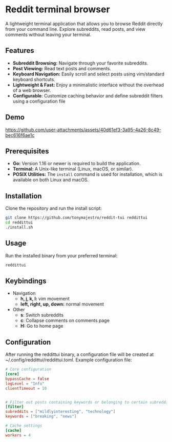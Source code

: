 # Reddit terminal browser
A lightweight terminal application that allows you to browse Reddit directly from your command line. Explore subreddits, read posts, and view comments without leaving your terminal.

## Features
- **Subreddit Browsing:** Navigate through your favorite subreddits.
- **Post Viewing:** Read text posts and comments.
- **Keyboard Navigation:** Easily scroll and select posts using vim/standard keyboard shortcuts.
- **Lightweight & Fast:** Enjoy a minimalistic interface without the overhead of a web browser.
- **Configurable**: Customize caching behavior and define subreddit filters using a configuration file

## Demo
https://github.com/user-attachments/assets/40d61ef3-3a95-4a26-8c49-bec616f6ae1c

## Prerequisites

- **Go:** Version 1.16 or newer is required to build the application.
- **Terminal:** A Unix-like terminal (Linux, macOS, or similar).
- **POSIX Utilities:** The `install` command is used for installation, which is available on both Linux and macOS.

## Installation
Clone the repository and run the install script: 

```bash
git clone https://github.com/tonymajestro/reddit-tui reddittui
cd reddittui
./install.sh
```

## Usage
Run the installed binary from your preferred terminal:

```bash
reddittui
```

## Keybindings
- Navigation
  - **h, j, k, l:** vim movement
  - **left, right, up, down:** normal movement
- Other
  - **s**: Switch subreddits
  - **c**: Collapse comments on comments page
  - **H:** Go to home page

## Configuration
After running the reddittui binary, a configuration file will be created at ~/.config/reddittui/reddittui.toml. Example configuration file:

```toml
# Core configuration
[core]
bypassCache = false
logLevel = "Info"
clientTimeout = 10


# Filter out posts containing keywords or belonging to certain subreddits
[filter]
subreddits = ["mildlyinteresting", "technology"]
keywords = ["breaking", "news"]

# Cache settings
[cache]
workers = 4
```
